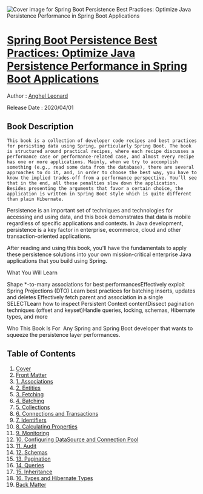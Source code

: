 ![Cover image for Spring Boot Persistence Best Practices: Optimize Java Persistence Performance in Spring Boot Applications](https://imgdetail.ebookreading.net/cover/cover/20200920/EB9781484256268.jpg)

[Spring Boot Persistence Best Practices: Optimize Java Persistence Performance in Spring Boot Applications](https://ebookreading.net/view/book/Spring+Boot+Persistence+Best+Practices%3A+Optimize+Java+Persistence+Performance+in+Spring+Boot+Applications-EB9781484256268_1.html "Spring Boot Persistence Best Practices: Optimize Java Persistence Performance in Spring Boot Applications")
====================================================================================================================

Author : [Anghel Leonard](https://ebookreading.net/search/author/Anghel+Leonard)

Release Date : 2020/04/01

Book Description
-----------------


    
    
    This book is a collection of developer code recipes and best practices for persisting data using Spring, particularly Spring Boot. The book is structured around practical recipes, where each recipe discusses a performance case or performance-related case, and almost every recipe has one or more applications. Mainly, when we try to accomplish something (e.g., read some data from the database), there are several approaches to do it, and, in order to choose the best way, you have to know the implied trades-off from a performance perspective. You’ll see that in the end, all these penalties slow down the application. Besides presenting the arguments that favor a certain choice, the application is written in Spring Boot style which is quite different than plain Hibernate.

Persistence is an important set of techniques and technologies for accessing and using data, and this book demonstrates that data is mobile regardless of specific applications and contexts. In Java development, persistence is a key factor in enterprise, ecommerce, cloud and other transaction-oriented applications.&nbsp;


After reading and using this book, you'll have the fundamentals to apply these persistence solutions into your own mission-critical enterprise Java applications that you build using Spring.


What You Will Learn


Shape *-to-many associations for best performancesEffectively exploit Spring Projections (DTO) Learn best practices for batching inserts, updates and deletes Effectively fetch parent and association in a single SELECTLearn how to inspect Persistent Context contentDissect pagination techniques (offset and keyset)Handle queries, locking, schemas, Hibernate types, and more











 
Who This Book Is For&nbsp;
Any Spring and Spring Boot developer that wants to squeeze the persistence layer performances.

  
  

Table of Contents
-----------------

1. [Cover](https://ebookreading.net/view/book/Spring+Boot+Persistence+Best+Practices%3A+Optimize+Java+Persistence+Performance+in+Spring+Boot+Applications-EB9781484256268_1.html)
1. [Front Matter](https://ebookreading.net/view/book/Spring+Boot+Persistence+Best+Practices%3A+Optimize+Java+Persistence+Performance+in+Spring+Boot+Applications-EB9781484256268_2.html)
1. [1.&nbsp;Associations](https://ebookreading.net/view/book/Spring+Boot+Persistence+Best+Practices%3A+Optimize+Java+Persistence+Performance+in+Spring+Boot+Applications-EB9781484256268_3.html)
1. [2.&nbsp;Entities](https://ebookreading.net/view/book/Spring+Boot+Persistence+Best+Practices%3A+Optimize+Java+Persistence+Performance+in+Spring+Boot+Applications-EB9781484256268_4.html)
1. [3.&nbsp;Fetching](https://ebookreading.net/view/book/Spring+Boot+Persistence+Best+Practices%3A+Optimize+Java+Persistence+Performance+in+Spring+Boot+Applications-EB9781484256268_5.html)
1. [4.&nbsp;Batching](https://ebookreading.net/view/book/Spring+Boot+Persistence+Best+Practices%3A+Optimize+Java+Persistence+Performance+in+Spring+Boot+Applications-EB9781484256268_6.html)
1. [5.&nbsp;Collections](https://ebookreading.net/view/book/Spring+Boot+Persistence+Best+Practices%3A+Optimize+Java+Persistence+Performance+in+Spring+Boot+Applications-EB9781484256268_7.html)
1. [6.&nbsp;Connections and Transactions](https://ebookreading.net/view/book/Spring+Boot+Persistence+Best+Practices%3A+Optimize+Java+Persistence+Performance+in+Spring+Boot+Applications-EB9781484256268_8.html)
1. [7.&nbsp;Identifiers](https://ebookreading.net/view/book/Spring+Boot+Persistence+Best+Practices%3A+Optimize+Java+Persistence+Performance+in+Spring+Boot+Applications-EB9781484256268_9.html)
1. [8.&nbsp;Calculating Properties](https://ebookreading.net/view/book/Spring+Boot+Persistence+Best+Practices%3A+Optimize+Java+Persistence+Performance+in+Spring+Boot+Applications-EB9781484256268_10.html)
1. [9.&nbsp;Monitoring](https://ebookreading.net/view/book/Spring+Boot+Persistence+Best+Practices%3A+Optimize+Java+Persistence+Performance+in+Spring+Boot+Applications-EB9781484256268_11.html)
1. [10.&nbsp;Configuring DataSource and Connection Pool](https://ebookreading.net/view/book/Spring+Boot+Persistence+Best+Practices%3A+Optimize+Java+Persistence+Performance+in+Spring+Boot+Applications-EB9781484256268_12.html)
1. [11.&nbsp;Audit](https://ebookreading.net/view/book/Spring+Boot+Persistence+Best+Practices%3A+Optimize+Java+Persistence+Performance+in+Spring+Boot+Applications-EB9781484256268_13.html)
1. [12.&nbsp;Schemas](https://ebookreading.net/view/book/Spring+Boot+Persistence+Best+Practices%3A+Optimize+Java+Persistence+Performance+in+Spring+Boot+Applications-EB9781484256268_14.html)
1. [13.&nbsp;Pagination](https://ebookreading.net/view/book/Spring+Boot+Persistence+Best+Practices%3A+Optimize+Java+Persistence+Performance+in+Spring+Boot+Applications-EB9781484256268_15.html)
1. [14.&nbsp;Queries](https://ebookreading.net/view/book/Spring+Boot+Persistence+Best+Practices%3A+Optimize+Java+Persistence+Performance+in+Spring+Boot+Applications-EB9781484256268_16.html)
1. [15.&nbsp;Inheritance](https://ebookreading.net/view/book/Spring+Boot+Persistence+Best+Practices%3A+Optimize+Java+Persistence+Performance+in+Spring+Boot+Applications-EB9781484256268_17.html)
1. [16.&nbsp;Types and Hibernate Types](https://ebookreading.net/view/book/Spring+Boot+Persistence+Best+Practices%3A+Optimize+Java+Persistence+Performance+in+Spring+Boot+Applications-EB9781484256268_18.html)
1. [Back Matter](https://ebookreading.net/view/book/Spring+Boot+Persistence+Best+Practices%3A+Optimize+Java+Persistence+Performance+in+Spring+Boot+Applications-EB9781484256268_19.html)
